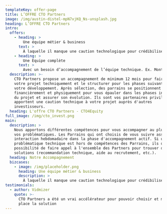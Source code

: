 ```yaml
---
templateKey: offer-page
title: L’OFFRE CTO Partners
image: /img/austin-distel-mpN7xjKQ_Ns-unsplash.jpg
heading: L’OFFRE CTO Partners
intro:
  offers:
    - heading: > 
        Une équipe métier & business
      text: >
        À laquelle il manque une caution technologique pour crédibiliser le projet et lever des fonds.
    - heading: > 
        Une Equipe complète
      text: > 
        Avec un besoin d’accompagnement de l’équipe technique. Ex. Montée en charge significative des infrastructures.        
  description: >-
    CTO Partners propose un accompagnement de minimum 12 mois pour faire éclore
    votre projet techniquement et le structurer pour les phases suivantes de
    votre développement. Après sélection, des parrains se positionnent
    financièrement et physiquement pour vous épauler dans les phases initiales
    du projet et assurer son évolution. Ils sont vos partenaires privilégiés et
    apportent une caution technique à votre projet auprès d'autres
    investisseurs.
  heading: L'offre CTO Partners - CTO4Equity
full_image: /img/cto_invest.png
main:
  description: >
    Nous apportons différentes compétences pour vous accompagner au plus près de
    vos problématiques. Les Parrains qui ont choisis de vous suivre assurent une
    interaction hebdomadaire dans la phase d'accompagnement actif. Si une
    problématique technique est hors de compétences des Parrains, ils ont la
    possibilité de faire appel à l'ensemble des Partners pour trouver des
    solutions (recommandation technique, aide au recrutement, etc.).
  heading: Notre Accompagnement
  bizcases:
    - image: /img/placeholder.png
      heading: Une équipe métier & business
      description: >
        À laquelle il manque une caution technologique pour crédibiliser le projet et lever des fonds
testimonials:
  - author: Vidmizer
    quote: >-
      CTO Partners a été un vrai accélérateur pour pouvoir choisir et mettre en
      place la solution
---
```



